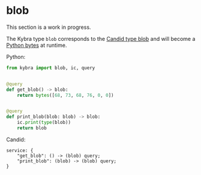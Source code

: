 # blob

This section is a work in progress.

The Kybra type `blob` corresponds to the [Candid type blob](https://internetcomputer.org/docs/current/references/candid-ref#type-blob) and will become a [Python bytes](https://docs.python.org/3/library/stdtypes.html#bytes) at runtime.

Python:

```python
from kybra import blob, ic, query


@query
def get_blob() -> blob:
    return bytes([68, 73, 68, 76, 0, 0])


@query
def print_blob(blob: blob) -> blob:
    ic.print(type(blob))
    return blob
```

Candid:

```
service: {
    "get_blob": () -> (blob) query;
    "print_blob": (blob) -> (blob) query;
}
```

